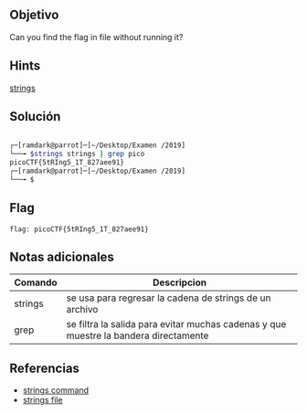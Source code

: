 ## Objetivo
Can you find the flag in file without running it?

## Hints
[strings](https://linux.die.net/man/1/strings)


## Solución
``` bash

┌─[ramdark@parrot]─[~/Desktop/Examen /2019]
└──╼ $strings strings | grep pico
picoCTF{5tRIng5_1T_827aee91}
┌─[ramdark@parrot]─[~/Desktop/Examen /2019]
└──╼ $

```

## Flag

``` flag: picoCTF{5tRIng5_1T_827aee91} ```

## Notas adicionales

|Comando | Descripcion |
|------------ | ------------|
| strings | se usa para regresar la cadena de strings de un archivo|
|grep | se filtra la salida para evitar muchas cadenas y que muestre la bandera directamente|


## Referencias
+ [strings command](https://www.howtogeek.com/427805/how-to-use-the-strings-command-on-linux/)
+ [strings file](https://jupiter.challenges.picoctf.org/static/5bd86036f013ac3b9c958499adf3e2e2/strings)